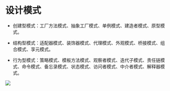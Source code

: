 # 设计模式

* 创建型模式：工厂方法模式、抽象工厂模式、单例模式、建造者模式、原型模式。

* 结构型模式：适配器模式、装饰器模式、代理模式、外观模式、桥接模式、组合模式、享元模式。

* 行为型模式：策略模式、模板方法模式、观察者模式、迭代子模式、责任链模式、命令模式、备忘录模式、状态模式、访问者模式、中介者模式、解释器模式。


![](https://github.com/micolore/blogs/blob/master/java/img/design-patterns.jpg)   


